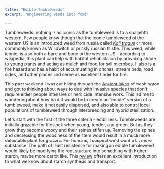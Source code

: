 ```yaml
---
title: "Edible Tumbleweeds"
excerpt: "engineering weeds into food"

---
```


Tumbleweeds: nothing is as iconic as the tumbleweed is to a spagehtti western. Few people know though that the iconic tumbleweed of the western US is an introduced weed from russia called [*Kali tragus*](https://en.wikipedia.org/wiki/Kali_tragus) or more commonly known as Windwitch or prickly russian thistle. This weed, while iconic, is also both a bane and bone to the western US - according to wikipedia, this plant can help with habitat rehabilitation by providing shade to young plants and acting as mulch and food for soil microbes. It also is a fire hazard and has a habit of accumulating in ditches, stream beds, road sides, and other places and serve as excellent tinder for fire. 

This past weekend I was out hiking through the [Ancient lakes](https://www.wta.org/go-hiking/hikes/ancient-lakes) of washington and got to thinking about ways to deal with invasive species that don't require either people intensive or herbicide intensive work. This led me to wondering about how hard it would be to create an "edible" version of a tumbleweed, make it not easily dispersed, and also able to control local populations of tumbleweed through interbreeding and hybrid sterilization.

Let's start with the first of the three criteria - edibliness. Tumbleweeds are initially grazable for lifestock when young, tender, and green. But as they grow they become woody and their spines stifen up. Removing the spines and decreasing the woodiness of the stem would result in a much more delectable plant for grazers. For humans, I suspect we'd want a bit more substance. The path of least resistence for making an edible tumbleweed would likely be modifying the root stucture into something with higher starch, maybe more carrot like. This [review](https://academic.oup.com/jxb/article/68/16/4433/4103066?login=true) offers an excellent introduction to what we know about starch synthesis and transport. 



